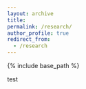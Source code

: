 ```yaml
---
layout: archive
title:
permalink: /research/
author_profile: true
redirect_from:
  - /research
---
```


{% include base_path %}

test
